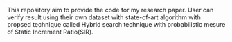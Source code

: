 This repository aim to provide the code for my research paper. User can verify result using their own dataset with state-of-art algorithm with propsed technique called Hybrid search technique with probabilistic mesure of Static Increment Ratio(SIR).
